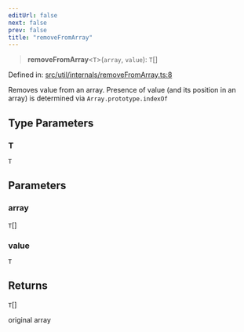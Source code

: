 ```yaml
---
editUrl: false
next: false
prev: false
title: "removeFromArray"
---
```


> **removeFromArray**\<`T`\>(`array`, `value`): `T`[]

Defined in: [src/util/internals/removeFromArray.ts:8](https://github.com/fabricjs/fabric.js/blob/b4f67b1cfd353d0e2763b168e07bce6b67895452/src/util/internals/removeFromArray.ts#L8)

Removes value from an array.
Presence of value (and its position in an array) is determined via `Array.prototype.indexOf`

## Type Parameters

### T

`T`

## Parameters

### array

`T`[]

### value

`T`

## Returns

`T`[]

original array
